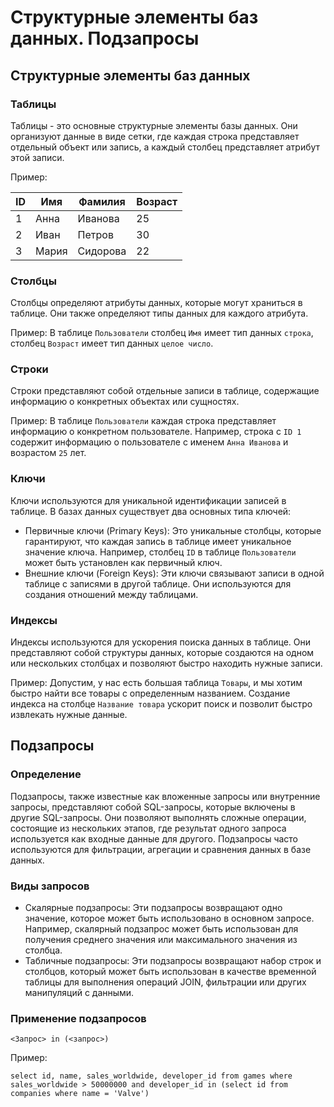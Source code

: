 # Структурные элементы баз данных. Подзапросы

## Структурные элементы баз данных

### Таблицы

Таблицы - это основные структурные элементы базы данных. Они организуют данные в виде сетки, где каждая строка представляет отдельный объект или запись, а каждый столбец представляет атрибут этой записи.

Пример:

| ID  | Имя       | Фамилия  | Возраст |
| --- | --------- | -------- | ------- |
| 1   | Анна      | Иванова  | 25      |
| 2   | Иван      | Петров   | 30      |
| 3   | Мария     | Сидорова | 22      |

### Столбцы

Столбцы определяют атрибуты данных, которые могут храниться в таблице. Они также определяют типы данных для каждого атрибута.

Пример: В таблице `Пользователи` столбец `Имя` имеет тип данных `строка`, столбец `Возраст` имеет тип данных `целое число`.

### Строки

Строки представляют собой отдельные записи в таблице, содержащие информацию о конкретных объектах или сущностях.

Пример: В таблице `Пользователи` каждая строка представляет информацию о конкретном пользователе. Например, строка с `ID 1` содержит информацию о пользователе с именем `Анна Иванова` и возрастом `25` лет.

### Ключи

Ключи используются для уникальной идентификации записей в таблице. В базах данных существует два основных типа ключей:

- Первичные ключи (Primary Keys): Это уникальные столбцы, которые гарантируют, что каждая запись в таблице имеет уникальное значение ключа. Например, столбец `ID` в таблице `Пользователи` может быть установлен как первичный ключ.
- Внешние ключи (Foreign Keys): Эти ключи связывают записи в одной таблице с записями в другой таблице. Они используются для создания отношений между таблицами.

### Индексы

Индексы используются для ускорения поиска данных в таблице. Они представляют собой структуры данных, которые создаются на одном или нескольких столбцах и позволяют быстро находить нужные записи.

Пример: Допустим, у нас есть большая таблица `Товары`, и мы хотим быстро найти все товары с определенным названием. Создание индекса на столбце `Название товара` ускорит поиск и позволит быстро извлекать нужные данные.

## Подзапросы

### Определение

Подзапросы, также известные как вложенные запросы или внутренние запросы, представляют собой SQL-запросы, которые включены в другие SQL-запросы. Они позволяют выполнять сложные операции, состоящие из нескольких этапов, где результат одного запроса используется как входные данные для другого. Подзапросы часто используются для фильтрации, агрегации и сравнения данных в базе данных.

### Виды запросов

- Скалярные подзапросы: Эти подзапросы возвращают одно значение, которое может быть использовано в основном запросе. Например, скалярный подзапрос может быть использован для получения среднего значения или максимального значения из столбца.
- Табличные подзапросы: Эти подзапросы возвращают набор строк и столбцов, который может быть использован в качестве временной таблицы для выполнения операций JOIN, фильтрации или других манипуляций с данными.

### Применение подзапросов

```
<Запрос> in (<запрос>)
```

Пример:

```
select id, name, sales_worldwide, developer_id from games where sales_worldwide > 50000000 and developer_id in (select id from companies where name = 'Valve')
```
